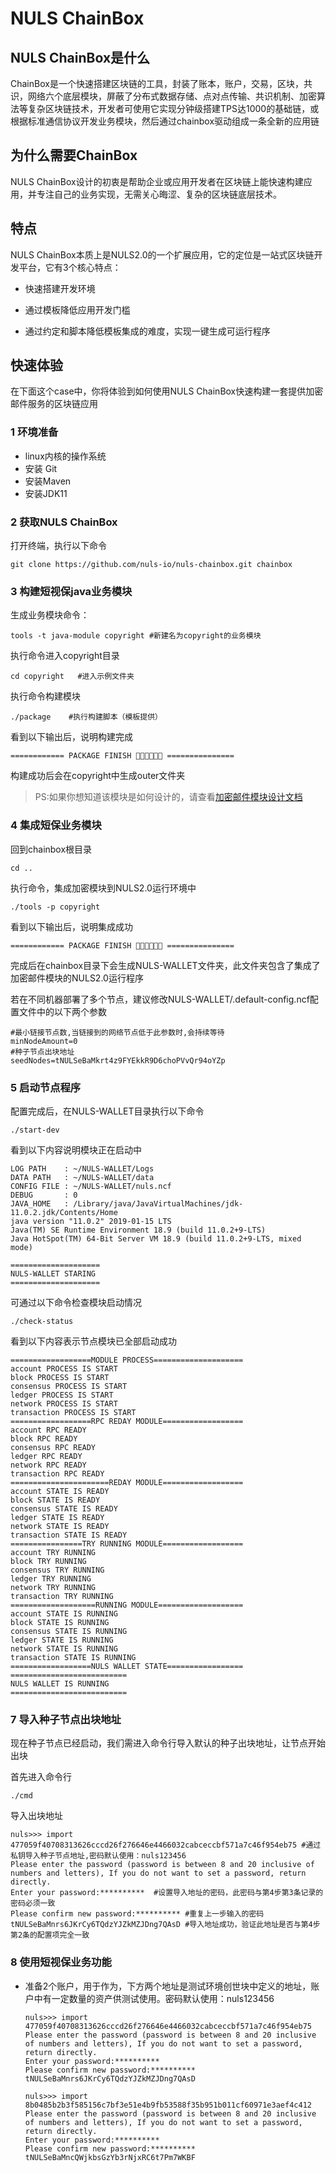 # NULS ChainBox
## NULS ChainBox是什么

ChainBox是一个快速搭建区块链的工具，封装了账本，账户，交易，区块，共识，网络六个底层模块，屏蔽了分布式数据存储、点对点传输、共识机制、加密算法等复杂区块链技术，开发者可使用它实现分钟级搭建TPS达1000的基础链，或根据标准通信协议开发业务模块，然后通过chainbox驱动组成一条全新的应用链

## 为什么需要ChainBox
 NULS ChainBox设计的初衷是帮助企业或应用开发者在区块链上能快速构建应用，并专注自己的业务实现，无需关心晦涩、复杂的区块链底层技术。


## 特点
NULS ChainBox本质上是NULS2.0的一个扩展应用，它的定位是一站式区块链开发平台，它有3个核心特点：

- 快速搭建开发环境

- 通过模板降低应用开发门槛

- 通过约定和脚本降低模板集成的难度，实现一键生成可运行程序

## 快速体验
在下面这个case中，你将体验到如何使用NULS ChainBox快速构建一套提供加密邮件服务的区块链应用

### 1 环境准备

- linux内核的操作系统
- 安装 Git
- 安装Maven
- 安装JDK11

### 2 获取NULS ChainBox

打开终端，执行以下命令

```
git clone https://github.com/nuls-io/nuls-chainbox.git chainbox
```
### 3 构建短视保java业务模块
生成业务模块命令：

```
tools -t java-module copyright #新建名为copyright的业务模块
```
执行命令进入copyright目录

```
cd copyright   #进入示例文件夹
```
执行命令构建模块

```
./package    #执行构建脚本（模板提供）
```

看到以下输出后，说明构建完成

```
============ PACKAGE FINISH 🍺🍺🍺🎉🎉🎉 ===============
```

构建成功后会在copyright中生成outer文件夹

> PS:如果你想知道该模块是如何设计的，请查看[加密邮件模块设计文档](./example/模块设计文档.md)

### 4 集成短保业务模块
回到chainbox根目录

```
cd ..
```

执行命令，集成加密模块到NULS2.0运行环境中

```
./tools -p copyright
```
看到以下输出后，说明集成成功

```
============ PACKAGE FINISH 🍺🍺🍺🎉🎉🎉 ===============
```

完成后在chainbox目录下会生成NULS-WALLET文件夹，此文件夹包含了集成了加密邮件模块的NULS2.0运行程序

若在不同机器部署了多个节点，建议修改NULS-WALLET/.default-config.ncf配置文件中的以下两个参数

```
#最小链接节点数,当链接到的网络节点低于此参数时,会持续等待
minNodeAmount=0
#种子节点出块地址
seedNodes=tNULSeBaMkrt4z9FYEkkR9D6choPVvQr94oYZp
```

### 5 启动节点程序
配置完成后，在NULS-WALLET目录执行以下命令

```
./start-dev

```
看到以下内容说明模块正在启动中

```
LOG PATH    : ~/NULS-WALLET/Logs
DATA PATH   : ~/NULS-WALLET/data
CONFIG FILE : ~/NULS-WALLET/nuls.ncf
DEBUG       : 0
JAVA_HOME   : /Library/java/JavaVirtualMachines/jdk-11.0.2.jdk/Contents/Home
java version "11.0.2" 2019-01-15 LTS
Java(TM) SE Runtime Environment 18.9 (build 11.0.2+9-LTS)
Java HotSpot(TM) 64-Bit Server VM 18.9 (build 11.0.2+9-LTS, mixed mode)

====================
NULS-WALLET STARING
====================
```

可通过以下命令检查模块启动情况

```
./check-status 
```
看到以下内容表示节点模块已全部启动成功

```
==================MODULE PROCESS====================
account PROCESS IS START
block PROCESS IS START
consensus PROCESS IS START
ledger PROCESS IS START
network PROCESS IS START
transaction PROCESS IS START
==================RPC REDAY MODULE==================
account RPC READY
block RPC READY
consensus RPC READY
ledger RPC READY
network RPC READY
transaction RPC READY
======================REDAY MODULE==================
account STATE IS READY
block STATE IS READY
consensus STATE IS READY
ledger STATE IS READY
network STATE IS READY
transaction STATE IS READY
================TRY RUNNING MODULE==================
account TRY RUNNING
block TRY RUNNING
consensus TRY RUNNING
ledger TRY RUNNING
network TRY RUNNING
transaction TRY RUNNING
===================RUNNING MODULE===================
account STATE IS RUNNING
block STATE IS RUNNING
consensus STATE IS RUNNING
ledger STATE IS RUNNING
network STATE IS RUNNING
transaction STATE IS RUNNING
==================NULS WALLET STATE=================
==========================
NULS WALLET IS RUNNING
==========================
```

### 7 导入种子节点出块地址
现在种子节点已经启动，我们需进入命令行导入默认的种子出块地址，让节点开始出块

首先进入命令行

```
./cmd 
```
导入出块地址

```
nuls>>> import 477059f40708313626cccd26f276646e4466032cabceccbf571a7c46f954eb75 #通过私钥导入种子节点地址,密码默认使用：nuls123456
Please enter the password (password is between 8 and 20 inclusive of numbers and letters), If you do not want to set a password, return directly.
Enter your password:**********  #设置导入地址的密码，此密码与第4步第3条记录的密码必须一致
Please confirm new password:********** #重复上一步输入的密码
tNULSeBaMnrs6JKrCy6TQdzYJZkMZJDng7QAsD #导入地址成功，验证此地址是否与第4步第2条的配置项完全一致
```

### 8 使用短视保业务功能

- 准备2个账户，用于作为，下方两个地址是测试环境创世块中定义的地址，账户中有一定数量的资产供测试使用。密码默认使用：nuls123456  

  ```
  nuls>>> import 477059f40708313626cccd26f276646e4466032cabceccbf571a7c46f954eb75
  Please enter the password (password is between 8 and 20 inclusive of numbers and letters), If you do not want to set a password, return directly.
  Enter your password:**********
  Please confirm new password:**********
  tNULSeBaMnrs6JKrCy6TQdzYJZkMZJDng7QAsD
  
  nuls>>> import 8b0485b2b3f585156c7bf3e51e4b9fb53588f35b951b011cf60971e3aef4c412
  Please enter the password (password is between 8 and 20 inclusive of numbers and letters), If you do not want to set a password, return directly.
  Enter your password:**********
  Please confirm new password:**********
  tNULSeBaMncQWjkbsGzYb3rNjxRC6t7Pm7WKBF
  ```